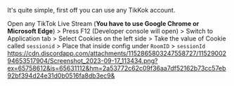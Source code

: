 It's quite simple, first off you can use any TikKok account.

Open any TikTok Live Stream (**You have to use Google Chrome or Microsoft Edge**) > Press F12 (Developer console will open) > Switch to Application tab > Select Cookies on the left side > Take the value of Cookie called `sessionid` > Place that inside config under `RoomID` > `sessionId`
https://cdn.discordapp.com/attachments/1152865803247558727/1152900294653517904/Screenshot_2023-09-17_113434.png?ex=65758612&is=65631112&hm=2a53772c62c09f36aa7df52162b73cc57eb92bf394d24e31d0b0516fa8db3ec9&
